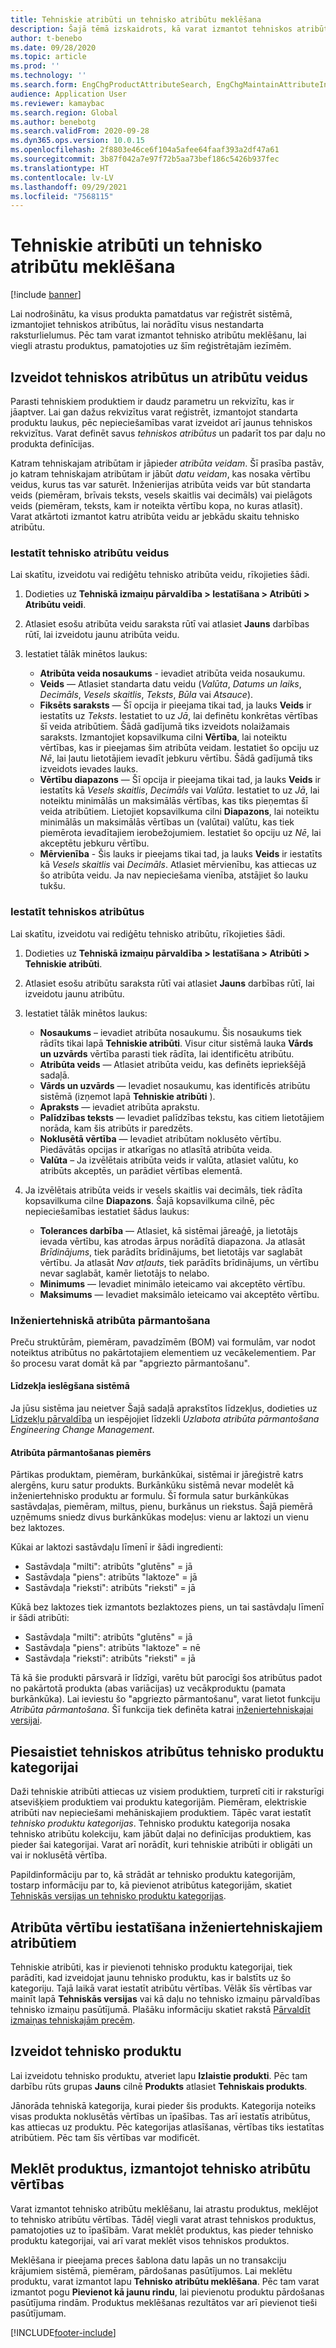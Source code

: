 ```yaml
---
title: Tehniskie atribūti un tehnisko atribūtu meklēšana
description: Šajā tēmā izskaidrots, kā varat izmantot tehniskos atribūtus, lai norādītu visas nestandarta īpašības, lai nodrošinātu, ka visi preču šablona dati var tikt reģistrēti sistēmā. Tas arī izskaidro, kā varat izmantot tehnisko atribūtu meklēšanu, lai viegli atrastu produktus, pamatojoties uz šīm reģistrētajām iezīmēm.
author: t-benebo
ms.date: 09/28/2020
ms.topic: article
ms.prod: ''
ms.technology: ''
ms.search.form: EngChgProductAttributeSearch, EngChgMaintainAttributeInheritance, EngChgAttribute
audience: Application User
ms.reviewer: kamaybac
ms.search.region: Global
ms.author: benebotg
ms.search.validFrom: 2020-09-28
ms.dyn365.ops.version: 10.0.15
ms.openlocfilehash: 2f8803e46ce6f104a5afee64faaf393a2df47a61
ms.sourcegitcommit: 3b87f042a7e97f72b5aa73bef186c5426b937fec
ms.translationtype: HT
ms.contentlocale: lv-LV
ms.lasthandoff: 09/29/2021
ms.locfileid: "7568115"
---
```

# <a name="engineering-attributes-and-engineering-attribute-search"></a>Tehniskie atribūti un tehnisko atribūtu meklēšana

[!include [banner](../includes/banner.md)]

Lai nodrošinātu, ka visus produkta pamatdatus var reģistrēt sistēmā, izmantojiet tehniskos atribūtus, lai norādītu visus nestandarta raksturlielumus. Pēc tam varat izmantot tehnisko atribūtu meklēšanu, lai viegli atrastu produktus, pamatojoties uz šīm reģistrētajām iezīmēm.

## <a name="create-engineering-attributes-and-attribute-types"></a>Izveidot tehniskos atribūtus un atribūtu veidus

Parasti tehniskiem produktiem ir daudz parametru un rekvizītu, kas ir jāaptver. Lai gan dažus rekvizītus varat reģistrēt, izmantojot standarta produktu laukus, pēc nepieciešamības varat izveidot arī jaunus tehniskos rekvizītus. Varat definēt savus *tehniskos atribūtus* un padarīt tos par daļu no produkta definīcijas.

Katram tehniskajam atribūtam ir jāpieder *atribūta veidam*. Šī prasība pastāv, jo katram tehniskajam atribūtam ir jābūt *datu veidam*, kas nosaka vērtību veidus, kurus tas var saturēt. Inženierijas atribūta veids var būt standarta veids (piemēram, brīvais teksts, vesels skaitlis vai decimāls) vai pielāgots veids (piemēram, teksts, kam ir noteikta vērtību kopa, no kuras atlasīt). Varat atkārtoti izmantot katru atribūta veidu ar jebkādu skaitu tehnisko atribūtu.

### <a name="set-up-engineering-attribute-types"></a>Iestatīt tehnisko atribūtu veidus

Lai skatītu, izveidotu vai rediģētu tehnisko atribūta veidu, rīkojieties šādi.

1. Dodieties uz **Tehniskā izmaiņu pārvaldība \> Iestatīšana \> Atribūti \> Atribūtu veidi**.
1. Atlasiet esošu atribūta veidu saraksta rūtī vai atlasiet **Jauns** darbības rūtī, lai izveidotu jaunu atribūta veidu.
1. Iestatiet tālāk minētos laukus:

    - **Atribūta veida nosaukums** - ievadiet atribūta veida nosaukumu.
    - **Veids** — Atlasiet standarta datu veidu (*Valūta*, *Datums un laiks*, *Decimāls*, *Vesels skaitlis*, *Teksts*, *Būla* vai *Atsauce*).
    - **Fiksēts saraksts** — Šī opcija ir pieejama tikai tad, ja lauks **Veids** ir iestatīts uz *Teksts*. Iestatiet to uz *Jā*, lai definētu konkrētas vērtības šī veida atribūtiem. Šādā gadījumā tiks izveidots nolaižamais saraksts. Izmantojiet kopsavilkuma cilni **Vērtība**, lai noteiktu vērtības, kas ir pieejamas šim atribūta veidam. Iestatiet šo opciju uz *Nē*, lai ļautu lietotājiem ievadīt jebkuru vērtību. Šādā gadījumā tiks izveidots ievades lauks.
    - **Vērtību diapazons** — Šī opcija ir pieejama tikai tad, ja lauks **Veids** ir iestatīts kā *Vesels skaitlis*, *Decimāls* vai *Valūta*. Iestatiet to uz *Jā*, lai noteiktu minimālās un maksimālās vērtības, kas tiks pieņemtas šī veida atribūtiem. Lietojiet kopsavilkuma cilni **Diapazons**, lai noteiktu minimālās un maksimālās vērtības un (valūtai) valūtu, kas tiek piemērota ievadītajiem ierobežojumiem. Iestatiet šo opciju uz *Nē*, lai akceptētu jebkuru vērtību. 
    - **Mērvienība** - Šis lauks ir pieejams tikai tad, ja lauks **Veids** ir iestatīts kā *Vesels skaitlis* vai *Decimāls*. Atlasiet mērvienību, kas attiecas uz šo atribūta veidu. Ja nav nepieciešama vienība, atstājiet šo lauku tukšu.

### <a name="set-up-engineering-attributes"></a>Iestatīt tehniskos atribūtus

Lai skatītu, izveidotu vai rediģētu tehnisko atribūtu, rīkojieties šādi.

1. Dodieties uz **Tehniskā izmaiņu pārvaldība \> Iestatīšana \> Atribūti \> Tehniskie atribūti**.
1. Atlasiet esošu atribūtu saraksta rūtī vai atlasiet **Jauns** darbības rūtī, lai izveidotu jaunu atribūtu.
1. Iestatiet tālāk minētos laukus:

    - **Nosaukums** – ievadiet atribūta nosaukumu. Šis nosaukums tiek rādīts tikai lapā **Tehniskie atribūti**. Visur citur sistēmā lauka **Vārds un uzvārds** vērtība parasti tiek rādīta, lai identificētu atribūtu.
    - **Atribūta veids** — Atlasiet atribūta veidu, kas definēts iepriekšējā sadaļā.
    - **Vārds un uzvārds** — Ievadiet nosaukumu, kas identificēs atribūtu sistēmā (izņemot lapā **Tehniskie atribūti** ). 
    - **Apraksts** — ievadiet atribūta aprakstu.
    - **Palīdzības teksts** — Ievadiet palīdzības tekstu, kas citiem lietotājiem norāda, kam šis atribūts ir paredzēts.
    - **Noklusētā vērtība** — Ievadiet atribūtam noklusēto vērtību. Piedāvātās opcijas ir atkarīgas no atlasītā atribūta veida.
    - **Valūta** – Ja izvēlētais atribūta veids ir valūta, atlasiet valūtu, ko atribūts akceptēs, un parādiet vērtības elementā.

1. Ja izvēlētais atribūta veids ir vesels skaitlis vai decimāls, tiek rādīta kopsavilkuma cilne **Diapazons**. Šajā kopsavilkuma cilnē, pēc nepieciešamības iestatiet šādus laukus:

    - **Tolerances darbība** — Atlasiet, kā sistēmai jāreaģē, ja lietotājs ievada vērtību, kas atrodas ārpus norādītā diapazona. Ja atlasāt *Brīdinājums*, tiek parādīts brīdinājums, bet lietotājs var saglabāt vērtību. Ja atlasāt *Nav atļauts*, tiek parādīts brīdinājums, un vērtību nevar saglabāt, kamēr lietotājs to nelabo.
    - **Minimums** — Ievadiet minimālo ieteicamo vai akceptēto vērtību.
    - **Maksimums** — Ievadiet maksimālo ieteicamo vai akceptēto vērtību.

### <a name="engineering-attribute-inheritance"></a>Inženiertehniskā atribūta pārmantošana

Preču struktūrām, piemēram, pavadzīmēm (BOM) vai formulām, var nodot noteiktus atribūtus no pakārtotajiem elementiem uz vecākelementiem. Par šo procesu varat domāt kā par "apgriezto pārmantošanu".

#### <a name="turn-on-this-feature-for-your-system"></a>Līdzekļa ieslēgšana sistēmā

Ja jūsu sistēma jau neietver Šajā sadaļā aprakstītos līdzekļus, dodieties uz [Līdzekļu pārvaldība](../../fin-ops-core/fin-ops/get-started/feature-management/feature-management-overview.md) un iespējojiet līdzekli *Uzlabota atribūta pārmantošana Engineering Change Management*.

#### <a name="attribute-inheritance-example"></a>Atribūta pārmantošanas piemērs

Pārtikas produktam, piemēram, burkānkūkai, sistēmai ir jāreģistrē katrs alergēns, kuru satur produkts. Burkānkūku sistēmā nevar modelēt kā inženiertehnisko produktu ar formulu. Šī formula satur burkānkūkas sastāvdaļas, piemēram, miltus, pienu, burkānus un riekstus. Šajā piemērā uzņēmums sniedz divus burkānkūkas modeļus: vienu ar laktozi un vienu bez laktozes.

Kūkai ar laktozi sastāvdaļu līmenī ir šādi ingredienti:

- Sastāvdaļa "milti": atribūts "glutēns" = jā
- Sastāvdaļa "piens": atribūts "laktoze" = jā
- Sastāvdaļa "rieksti": atribūts "rieksti" = jā

Kūkā bez laktozes tiek izmantots bezlaktozes piens, un tai sastāvdaļu līmenī ir šādi atribūti:

- Sastāvdaļa "milti": atribūts "glutēns" = jā
- Sastāvdaļa "piens": atribūts "laktoze" = nē
- Sastāvdaļa "rieksti": atribūts "rieksti" = jā

Tā kā šie produkti pārsvarā ir līdzīgi, varētu būt parocīgi šos atribūtus padot no pakārtotā produkta (abas variācijas) uz vecākproduktu (pamata burkānkūka). Lai ieviestu šo "apgriezto pārmantošanu", varat lietot funkciju *Atribūta pārmantošana*. Šī funkcija tiek definēta katrai [inženiertehniskajai versijai](engineering-versions-product-category.md).

## <a name="connect-engineering-attributes-to-an-engineering-product-category"></a>Piesaistiet tehniskos atribūtus tehnisko produktu kategorijai

Daži tehniskie atribūti attiecas uz visiem produktiem, turpretī citi ir raksturīgi atsevišķiem produktiem vai produktu kategorijām. Piemēram, elektriskie atribūti nav nepieciešami mehāniskajiem produktiem. Tāpēc varat iestatīt *tehnisko produktu kategorijas*. Tehnisko produktu kategorija nosaka tehnisko atribūtu kolekciju, kam jābūt daļai no definīcijas produktiem, kas pieder šai kategorijai. Varat arī norādīt, kuri tehniskie atribūti ir obligāti un vai ir noklusētā vērtība.

Papildinformāciju par to, kā strādāt ar tehnisko produktu kategorijām, tostarp informāciju par to, kā pievienot atribūtus kategorijām, skatiet [Tehniskās versijas un tehnisko produktu kategorijas](engineering-versions-product-category.md).

## <a name="set-attribute-values-for-engineering-attributes"></a>Atribūta vērtību iestatīšana inženiertehniskajiem atribūtiem

Tehniskie atribūti, kas ir pievienoti tehnisko produktu kategorijai, tiek parādīti, kad izveidojat jaunu tehnisko produktu, kas ir balstīts uz šo kategoriju. Tajā laikā varat iestatīt atribūtu vērtības. Vēlāk šīs vērtības var mainīt lapā **Tehniskās versijas** vai kā daļu no tehnisko izmaiņu pārvaldības tehnisko izmaiņu pasūtījumā. Plašāku informāciju skatiet rakstā [Pārvaldīt izmaiņas tehniskajām precēm](engineering-change-management.md).

## <a name="create-an-engineering-product"></a>Izveidot tehnisko produktu

Lai izveidotu tehnisko produktu, atveriet lapu **Izlaistie produkti**. Pēc tam darbību rūts grupas **Jauns** cilnē **Produkts** atlasiet **Tehniskais produkts**.

Jānorāda tehniskā kategorija, kurai pieder šis produkts. Kategorija noteiks visas produkta noklusētās vērtības un īpašības. Tas arī iestatīs atribūtus, kas attiecas uz produktu. Pēc kategorijas atlasīšanas, vērtības tiks iestatītas atribūtiem. Pēc tam šīs vērtības var modificēt.

## <a name="search-for-products-by-using-engineering-attribute-values"></a>Meklēt produktus, izmantojot tehnisko atribūtu vērtības

Varat izmantot tehnisko atribūtu meklēšanu, lai atrastu produktus, meklējot to tehnisko atribūtu vērtības. Tādēļ viegli varat atrast tehniskos produktus, pamatojoties uz to īpašībām. Varat meklēt produktus, kas pieder tehnisko produktu kategorijai, vai arī varat meklēt visos tehniskos produktos.

Meklēšana ir pieejama preces šablona datu lapās un no transakciju krājumiem sistēmā, piemēram, pārdošanas pasūtījumos. Lai meklētu produktu, varat izmantot lapu **Tehnisko atribūtu meklēšana**. Pēc tam varat izmantot pogu **Pievienot kā jaunu rindu**, lai pievienotu produktu pārdošanas pasūtījuma rindām. Produktus meklēšanas rezultātos var arī pievienot tieši pasūtījumam.


[!INCLUDE[footer-include](../../includes/footer-banner.md)]
